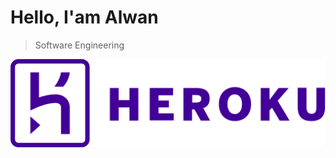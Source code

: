 # Hello, I'am Alwan

>Software Engineering

![heroku](https://github.com/Alwanly/alwanly/blob/master/images/heroku.svg)
